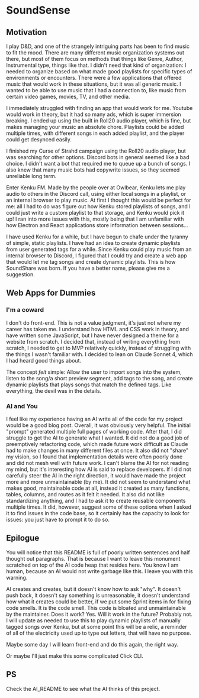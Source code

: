 # SoundSense

## Motivation

I play D&D, and one of the strangely intriguing parts has been to find music to fit the mood.  There are many different music organization systems out there, but most of them focus on methods that things like Genre, Author, Instrumental type, things like that.  I didn't need that kind of organization: I needed to organize based on what made good playlists for specific types of environments or encounters.  There were a few applications that offered music that would work in these situations, but it was all generic music.  I wanted to be able to use music that I had a connection to, like music from certain video games, movies, TV, and other media.

I immediately struggled with finding an app that would work for me.  Youtube would work in theory, but it had so many ads, which is super immersion breaking.  I ended up using the built in Roll20 audio player, which is fine, but makes managing your music an absolute chore.  Playlists could be added multiple times, with different songs in each added playlist, and the player could get desynced easily.

I finished my Curse of Strahd campaign using the Roll20 audio player, but was searching for other options.  Discord bots in general seemed like a bad choice.  I didn't want a bot that required me to queue up a bunch of songs.  I also knew that many music bots had copywrite issues, so they seemed unreliable long term.

Enter Kenku FM.  Made by the people over at Owlbear, Kenku lets me play audio to others in the Discord call, using either local songs in a playlist, or an internal browser to play music.  At first I thought this would be perfect for me: all I had to do was figure out how Kenku stored playlists of songs, and I could just write a custom playlist to that storage, and Kenku would pick it up!  I ran into more issues with this, mostly being that I am unfamiliar with how Electron and React applications store information between sessions... 

I have used Kenku for a while, but I have begun to chafe under the tyranny of simple, static playlists.  I have had an idea to create dynamic playlists from user generated tags for a while.  Since Kenku could play music from an internal browser to Discord, I figured that I could try and create a web app that would let me tag songs and create dynamic playlists.  This is how SoundShare was born.  If you have a better name, please give me a suggestion.

## Web Apps for Dummies

### I'm a coward

I don't do front-end.  This is not a value judgment, it's just not where my career has taken me.  I understand how HTML and CSS work in theory, and have written some JavaScript, but I have never designed a theme for a website from scratch.  I decided that, instead of writing everything from scratch, I needed to get to MVP relatively quickly, instead of struggling with the things I wasn't familiar with.  I decided to lean on Claude Sonnet 4, which I had heard good things about.

The concept _felt_ simple: Allow the user to import songs into the system, listen to the song/a short preview segment, add tags to the song, and create dynamic playlists that plays songs that match the defined tags.  Like everything, the devil was in the details.

### AI and You

I feel like my experience having an AI write all of the code for my project would be a good blog post.  Overall, it was obviously very helpful.  The initial "prompt" generated multiple full pages of working code.  After that, I did struggle to get the AI to generate what I wanted.  It did not do a good job of preemptively refactoring code, which made future work difficult as Claude had to make changes in many different files at once.  It also did not "share" my vision, so I found that implementation details were often poorly done and did not mesh well with future work.  I can't blame the AI for not reading my mind, but it's interesting how AI is said to replace developers.  If I did not carefully steer the AI in the right direction, it would have made the project more and more unmaintainable (by me).  It did not seem to understand what makes good, maintainable code at all, instead it created as many functions, tables, columns, and routes as it felt it needed.  It also did not like standardizing anything, and I had to ask it to create reusable components multiple times.  It did, however, suggest some of these options when I asked it to find issues in the code base, so it certainly has the capacity to look for issues: you just have to prompt it to do so.

## Epilogue

You will notice that this README is full of poorly written sentences and half thought out paragraphs.  That is because I want to leave this monument scratched on top of the AI code heap that resides here.  You know I am human, because an AI would not write garbage like this.  I leave you with this warning.

AI creates and creates, but it doesn't know how to ask "why".  It doesn't push back, it doesn't say something is unreasonable, it doesn't understand how what it creates could be better, if we put some Sprint items in for fixing code smells.  It is the code smell.  This code is bloated and unmaintainable by the maintainer.  Does it work? Yes.  Will it work in the future? Probably not.  I will update as needed to use this to play dynamic playlists of manually tagged songs over Kenku, but at some point this will be a relic, a reminder of all of the electricity used up to type out letters, that will have no purpose.

Maybe some day I will learn front-end and do this again, the right way.

Or maybe I'll just make this some complicated Click CLI.

## PS

Check the AI_README to see what the AI thinks of this project.
